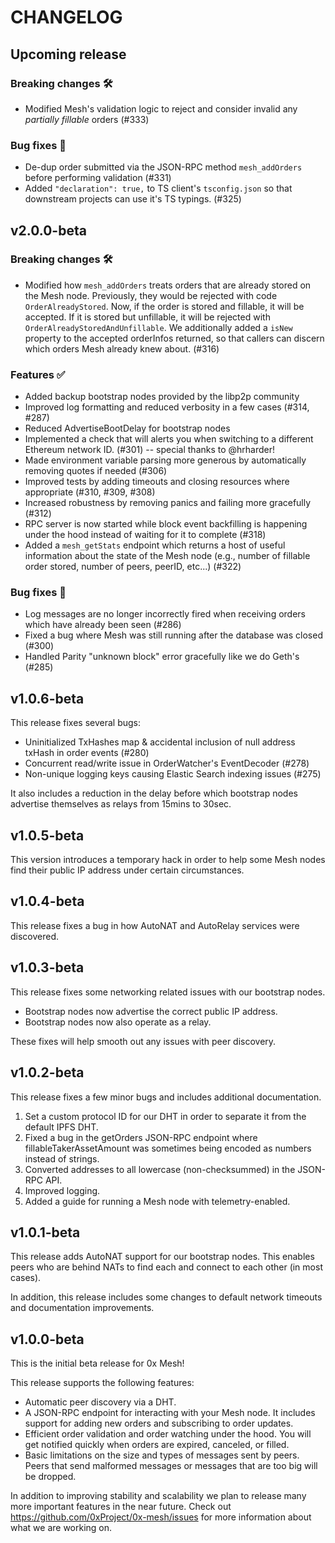 # CHANGELOG

## Upcoming release

### Breaking changes 🛠 

- Modified Mesh's validation logic to reject and consider invalid any _partially fillable_ orders (#333)

### Bug fixes 🐞 

- De-dup order submitted via the JSON-RPC method `mesh_addOrders` before performing validation (#331)
- Added `"declaration": true,` to TS client's `tsconfig.json` so that downstream projects can use it's TS typings. (#325)


## v2.0.0-beta

### Breaking changes 🛠 

- Modified how `mesh_addOrders` treats orders that are already stored on the Mesh node. Previously, they would be rejected with code `OrderAlreadyStored`. Now, if the order is stored and fillable, it will be accepted. If it is stored but unfillable, it will be rejected with `OrderAlreadyStoredAndUnfillable`. We additionally added a `isNew` property to the accepted orderInfos returned, so that callers can discern which orders Mesh already knew about. (#316)

### Features ✅ 

- Added backup bootstrap nodes provided by the libp2p community
- Improved log formatting and reduced verbosity in a few cases (#314, #287)
- Reduced AdvertiseBootDelay for bootstrap nodes
- Implemented a check that will alerts you when switching to a different Ethereum network ID. (#301) -- special thanks to @hrharder!
- Made environment variable parsing more generous by automatically removing quotes if needed (#306)
- Improved tests by adding timeouts and closing resources where appropriate (#310, #309, #308)
- Increased robustness by removing panics and failing more gracefully (#312)
- RPC server is now started while block event backfilling is happening under the hood instead of waiting for it to complete (#318)
- Added a `mesh_getStats` endpoint which returns a host of useful information about the state of the Mesh node (e.g., number of fillable order stored, number of peers, peerID, etc...) (#322)

### Bug fixes 🐞 

- Log messages are no longer incorrectly fired when receiving orders which have already been seen (#286)
- Fixed a bug where Mesh was still running after the database was closed (#300)
- Handled Parity "unknown block" error gracefully like we do Geth's (#285)

## v1.0.6-beta

This release fixes several bugs:

- Uninitialized TxHashes map & accidental inclusion of null address txHash in order events (#280)
- Concurrent read/write issue in OrderWatcher's EventDecoder (#278)
- Non-unique logging keys causing Elastic Search indexing issues (#275)

It also includes a reduction in the delay before which bootstrap nodes advertise themselves as relays from 15mins to 30sec.

## v1.0.5-beta

This version introduces a temporary hack in order to help some Mesh nodes find their public IP address under certain circumstances.

## v1.0.4-beta

This release fixes a bug in how AutoNAT and AutoRelay services were discovered.

## v1.0.3-beta

This release fixes some networking related issues with our bootstrap nodes.

- Bootstrap nodes now advertise the correct public IP address.
- Bootstrap nodes now also operate as a relay.

These fixes will help smooth out any issues with peer discovery.

## v1.0.2-beta

This release fixes a few minor bugs and includes additional documentation.

1. Set a custom protocol ID for our DHT in order to separate it from the default IPFS DHT.
2. Fixed a bug in the getOrders JSON-RPC endpoint where fillableTakerAssetAmount was sometimes being encoded as numbers instead of strings.
3. Converted addresses to all lowercase (non-checksummed) in the JSON-RPC API.
4. Improved logging.
5. Added a guide for running a Mesh node with telemetry-enabled.


## v1.0.1-beta

This release adds AutoNAT support for our bootstrap nodes. This enables peers who are behind NATs to find each and connect to each other (in most cases).

In addition, this release includes some changes to default network timeouts and documentation improvements.

## v1.0.0-beta

This is the initial beta release for 0x Mesh!

This release supports the following features:

- Automatic peer discovery via a DHT.
- A JSON-RPC endpoint for interacting with your Mesh node. It includes support for adding new orders and subscribing to order updates.
- Efficient order validation and order watching under the hood. You will get notified quickly when orders are expired, canceled, or filled.
- Basic limitations on the size and types of messages sent by peers. Peers that send malformed messages or messages that are too big will be dropped.

In addition to improving stability and scalability we plan to release many more important features in the near future. Check out https://github.com/0xProject/0x-mesh/issues for more information about what we are working on.

